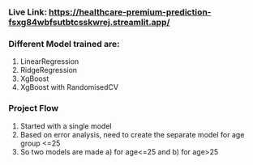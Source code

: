 ### Live Link: https://healthcare-premium-prediction-fsxg84wbfsutbtcsskwrej.streamlit.app/ <br/>
### Different Model trained are: <br/>
1. LinearRegression
2. RidgeRegression
3. XgBoost
4. XgBoost with RandomisedCV

### Project Flow
1. Started with a single model
2. Based on error analysis, need to create the separate model for age group <=25
3. So two models are made a) for age<=25  and b) for age>25
